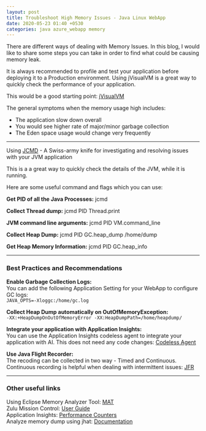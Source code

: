 ```yaml
---
layout: post
title: Troubleshoot High Memory Issues - Java Linux WebApp
date: 2020-05-23 01:40 +0530
categories: java azure_webapp memory
---
```


There are different ways of dealing with Memory Issues. In this blog, I would like to share some steps you can take in order to find what could be causing memory leak.

It is always recommended to profile and test your application before deploying it to a Production environment. Using jVisualVM is a great way to quickly check the performance of your application.

This would be a good starting point: [jVisualVM](https://visualvm.github.io/documentation.html)

The general symptoms when the memory usage high includes:

- The application slow down overall
- You would see higher rate of major/minor garbage collection
- The Eden space usage would change very frequently

---  

Using [JCMD](https://docs.oracle.com/javase/8/docs/technotes/guides/troubleshoot/tooldescr006.html) - A Swiss-army knife for investigating and resolving issues with your JVM application

This is a a great way to quickly check the details of the JVM, while it is running.

Here are some useful command and flags which you can use:

__Get PID of all the Java Processes:__ jcmd  

__Collect Thread dump:__ jcmd PID Thread.print  

__JVM command line arguments:__ jcmd PID VM.command_line

__Collect Heap Dump:__ jcmd PID GC.heap_dump /home/dump

__Get Heap Memory Information:__ jcmd PID GC.heap_info

---  

### Best Practices and Recommendations  

__Enable Garbage Collection Logs:__  
You can add the following Application Setting for your WebApp to configure GC logs:  
```JAVA_OPTS=-Xloggc:/home/gc.log```

__Collect Heap Dump automatically on OutOfMemoryException:__  
```-XX:+HeapDumpOnOutOfMemoryError -XX:HeapDumpPath=/home/heapdump/```

__Integrate your application with Application Insights:__  
You can use the Application Insights codeless agent to integrate your application with AI. This does not need any code changes:
[Codeless Agent](https://docs.microsoft.com/en-us/azure/azure-monitor/app/java-in-process-agent)

__Use Java Flight Recorder:__  
The recoding can be collected in two way - Timed and Continuous. Continuous recording is helpful when dealing with intermittent issues:
[JFR](https://docs.microsoft.com/en-us/azure/app-service/containers/configure-language-java#flight-recorder)

---

### Other useful links

Using Eclipse Memory Analyzer Tool: [MAT](https://www.youtube.com/watch?v=sLoifF_YA4w)  
Zulu Mission Control: [User Guide](http://docs.azul.com/zmc/ZMCUserGuide/Title.htm)  
Application Insights: [Performance Counters](https://docs.microsoft.com/en-us/azure/azure-monitor/app/java-get-started?tabs=maven#performance-counters)  
Analyze memory dump using jhat: [Documentation](https://docs.oracle.com/javase/8/docs/technotes/tools/unix/jhat.html)